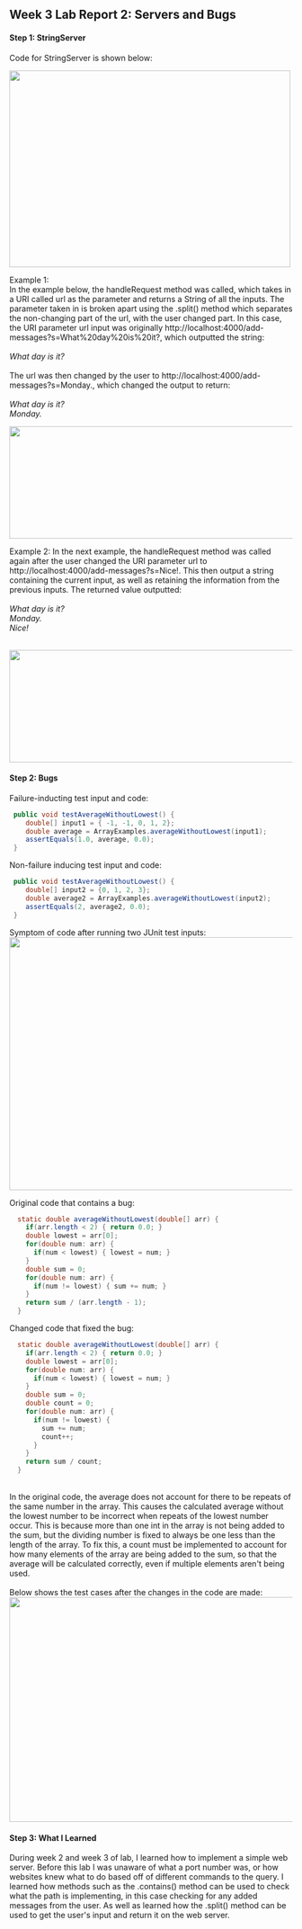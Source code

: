 ## Week 3 Lab Report 2: Servers and Bugs
#### Step 1: StringServer
Code for StringServer is shown below:

<img src="https://user-images.githubusercontent.com/122492769/215405868-c064c86a-cc64-4d4c-a58b-2ac794c59e3c.png" width="500" height="350"> 

Example 1: <br>
In the example below, the handleRequest method was called, which takes in a URI called url as the parameter and returns a String of all the inputs. The parameter taken in is broken apart using the .split() method which separates the non-changing part of the url, with the user changed part. In this case, the URI parameter url input was originally http://localhost:4000/add-messages?s=What%20day%20is%20it?, which outputted the string: <br>
<br>
*What day is it?* <br>
<br>
The url was then changed by the user to http://localhost:4000/add-messages?s=Monday., which changed the output to return: <br>
<br>
*What day is it?* <br>
*Monday.* <br>

<img src="https://user-images.githubusercontent.com/122492769/215407508-6a6357bb-3f56-4e95-872e-253694fde05f.png" width="700" height="200"> 



Example 2:
In the next example, the handleRequest method was called again after the user changed the URI parameter url to http://localhost:4000/add-messages?s=Nice!. This then output a string containing the current input, as well as retaining the information from the previous inputs. The returned value outputted: <br>
<br>
*What day is it?* <br>
*Monday.* <br>
*Nice!* <br>
<br>

<img src="https://user-images.githubusercontent.com/122492769/215408296-a125d116-f00c-41ea-ba90-2062f5c14307.png" width="700" height="200"> 

#### Step 2: Bugs

Failure-inducting test input and code:

```java
 public void testAverageWithoutLowest() {
    double[] input1 = { -1, -1, 0, 1, 2};
    double average = ArrayExamples.averageWithoutLowest(input1);
    assertEquals(1.0, average, 0.0);
 }
```

Non-failure inducing test input and code:

```java
 public void testAverageWithoutLowest() {
    double[] input2 = {0, 1, 2, 3};
    double average2 = ArrayExamples.averageWithoutLowest(input2);
    assertEquals(2, average2, 0.0);
 }
```

Symptom of code after running two JUnit test inputs:
<br>
<img src="https://user-images.githubusercontent.com/122492769/215606753-c73c7c23-349e-4145-b91d-a1a42e6cdf11.png" width="600" height="450"> 
<br>

Original code that contains a bug:

```java
  static double averageWithoutLowest(double[] arr) {
    if(arr.length < 2) { return 0.0; }
    double lowest = arr[0];
    for(double num: arr) {
      if(num < lowest) { lowest = num; }
    }
    double sum = 0;
    for(double num: arr) {
      if(num != lowest) { sum += num; }
    }
    return sum / (arr.length - 1);
  }
  ```

Changed code that fixed the bug:
```java
  static double averageWithoutLowest(double[] arr) {
    if(arr.length < 2) { return 0.0; }
    double lowest = arr[0];
    for(double num: arr) {
      if(num < lowest) { lowest = num; }
    }
    double sum = 0;
    double count = 0;
    for(double num: arr) {
      if(num != lowest) { 
        sum += num; 
        count++;
      }
    }
    return sum / count;
  }
  ```
<br>
In the original code, the average does not account for there to be repeats of the same number in the array. This causes the calculated average without the lowest number to be incorrect when repeats of the lowest number occur. This is because more than one int in the array is not being added to the sum, but the dividing number is fixed to always be one less than the length of the array. To fix this, a count must be implemented to account for how many elements of the array are being added to the sum, so that the average will be calculated correctly, even if multiple elements aren't being used.
<br>
<br>
Below shows the test cases after the changes in the code are made:
<br>
<img src="https://user-images.githubusercontent.com/122492769/215609741-5edab7eb-364b-4051-9842-741f0a94e4ca.png" width="650" height="400"> 

#### Step 3: What I Learned
During week 2 and week 3 of lab, I learned how to implement a simple web server. Before this lab I was unaware of what a port number was, or how websites knew what to do based off of different commands to the query. I learned how methods such as the .contains() method can be used to check what the path is implementing, in this case checking for any added messages from the user. As well as learned how the .split() method can be used to get the user's input and return it on the web server.
